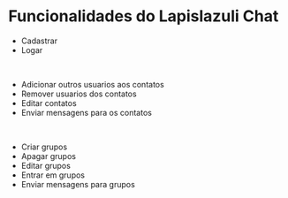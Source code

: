 # Funcionalidades do Lapislazuli Chat

- Cadastrar
- Logar

<br>

- Adicionar outros usuarios aos contatos
- Remover usuarios dos contatos
- Editar contatos
- Enviar mensagens para os contatos

<br>

- Criar grupos
- Apagar grupos
- Editar grupos
- Entrar em grupos
- Enviar mensagens para grupos